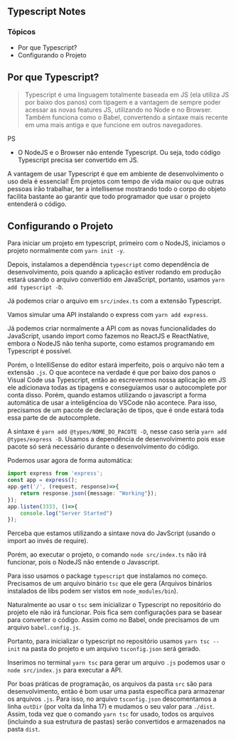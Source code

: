 ## Typescript Notes

### Tópicos

* Por que Typescript?
* Configurando o Projeto

## Por que Typescript?

> Typescript é uma linguagem totalmente baseada em JS (ela utiliza JS por baixo dos panos) com tipagem e a vantagem de sempre poder acessar as novas features JS, utilizando no Node e no Browser. Também funciona como o Babel, convertendo a sintaxe mais recente em uma mais antiga e que funcione em outros navegadores.

PS

* O NodeJS e o Browser não entende Typescript. Ou seja, todo código Typescript precisa ser convertido em JS.

A vantagem de usar Typescript é que em ambiente de desenvolvimento o uso dela é essencial! Em projetos com tempo de vida maior ou que outras pessoas irão trabalhar, ter a intellisense mostrando todo o corpo do objeto facilita bastante ao garantir que todo programador que usar o projeto entenderá o código.

## Configurando o Projeto

Para iniciar um projeto em typescript, primeiro com o NodeJS, iniciamos o projeto normalmente com `yarn init -y`.

Depois, instalamos a dependência `typescript` como dependência de desenvolvimento, pois quando a aplicação estiver rodando em produção estará usando o arquivo convertido em JavaScript, portanto, usamos `yarn add typescript -D`.

Já podemos criar o arquivo em `src/index.ts` com a extensão Typescript.

Vamos simular uma API instalando o express com `yarn add express`.

Já podemos criar normalmente a API com as novas funcionalidades do JavaScript, usando import como fazemos no ReactJS e ReactNative, embora o NodeJS não tenha suporte, como estamos programando em Typescript é possível.

Porém, o IntelliSense do editor estará imperfeito, pois o arquivo não tem a extensão `.js`. O que acontece na verdade é que por baixo dos panos o Visual Code usa Typescript, então ao escrevermos nossa aplicação em JS ele adicionava todas as tipagens e conseguíamos usar o autocomplete  por conta disso. Porém, quando estamos utilizando o javascript a forma automática de usar a inteligêncioa do VSCode não acontece. Para isso, precisamos de um pacote de declaração de tipos, que é onde estará toda essa parte de de autocomplete.

A sintaxe é `yarn add @types/NOME_DO_PACOTE -D`, nesse caso seria `yarn add @types/express -D`. Usamos a dependência de desenvolvimento pois esse pacote só será necessário durante o desenvolvimento do código.

Podemos usar agora de forma automática:

```typescript
import express from 'express';
const app = express();
app.get('/', (request, response)=>{
    return response.json({message: "Working"});
});
app.listen(3333, ()=>{
    console.log("Server Started")
});
```

Perceba que estamos utilizando a sintaxe nova do JavScript (usando o import ao invés de require).

Porém, ao executar o projeto, o comando `node src/index.ts` não irá funcionar, pois o NodeJS não entende o Javascript.

Para isso usamos o package `typescript` que instalamos no começo. Precisamos de um arquivo binário `tsc` que ele gera (Arquivos binários instalados de libs podem ser vistos em `node_modules/bin`).

Naturalmente ao usar o `tsc` sem inicializar o Typescript no repositório do projeto ele não irá funcionar. Pois fica sem configurações para se basear para converter o código. Assim como no Babel, onde precisamos de um arquivo `babel.config.js`.

Portanto, para inicializar o typescript no repositório usamos `yarn tsc --init` na pasta do projeto e um arquivo `tsconfig.json` será gerado.

Inserimos no terminal `yarn tsc` para gerar um arquivo `.js` podemos usar o `node src/index.js` para executar a API.

Por boas práticas de programação, os arquivos da pasta `src` são para desenvolvimento, então é bom usar uma pasta específica para armazenar os arquivos `.js`. Para isso, no arquivo `tsconfig.json` descomentamos a linha `outDir` (por volta da linha 17) e mudamos o seu valor para `./dist`. Assim, toda vez que o comando `yarn tsc` for usado, todos os arquivos (incluindo a sua estrutura de pastas) serão convertidos e armazenados na pasta `dist`.
